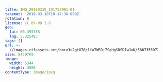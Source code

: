 ```yaml
---
title: IMG_20180310_191737991-01
takenAt: '2018-03-10T18:17:38.000Z'
rotation: 0
license: CC BY-ND 3.0
geo:
  lat: 60.395788
  lng: 5.325483
tags: []
url: >-
  //images.ctfassets.net/bncv3c2gt878/1faTWRDj7SgHgSDSDIwJxK/58073560728c7cf1b8f2d4b68a52413c/img_20180310_191737991-01_38991191320_o
size: 5459769
image:
  width: 5344
  height: 3006
contentType: image/jpeg
---
```


